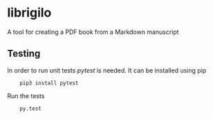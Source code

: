 # librigilo

A tool for creating a PDF book from a Markdown manuscript

## Testing

In order to run unit tests *pytest* is needed. It can be installed using pip

        pip3 install pytest

Run the tests

        py.test


